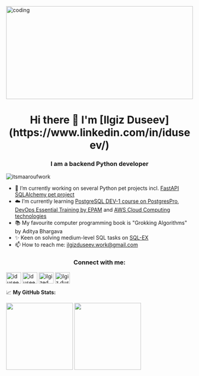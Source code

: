 <img style="object-fit: cover;" src="https://s11.gifyu.com/images/Sotfr.gif" alt="coding" width="100%" height="250"/> 


<h1 align="center">Hi there 👋 I'm [Ilgiz Duseev](https://www.linkedin.com/in/iduseev/)</h1>
<h3 align="center">I am a backend Python developer</h3>


<p align="left"> <img src="https://komarev.com/ghpvc/?username=iduseev&label=Profile%20views&color=0e75b6&style=flat" alt="itsmaaroufwork" /> </p>

- 🐶 I’m currently working on several Python pet projects incl. [FastAPI SQLAlchemy pet project](https://github.com/iduseev/fastapi_sqlalchemy_project)
- ☁️ I’m currently learning [PostgreSQL DEV-1 course on PostgresPro](https://postgrespro.ru/education/courses/DEV1), [DevOps Essential Training by EPAM](https://training.epam.com/en/training/4006) and [AWS Cloud Computing technologies](https://explore.skillbuilder.aws/learn/course/external/view/elearning/134/aws-cloud-practitioner-essentials)
- 📚 My favourite computer programming book is "Grokking Algorithms" by Aditya Bhargava
- ✨ Keen on solving medium-level SQL tasks on [SQL-EX](https://sql-ex.ru/learn_exercises.php)
- 📫 How to reach me: ilgizduseev.work@gmail.com

<h3 align="center">Connect with me:</h3>
<p align="left">
<a href="https://t.me/in/iduseev" target="blank"><img align="center" src="https://raw.githubusercontent.com/adir6/telegram/master/favicon.ico" alt="iduseev" height="30" width="40" /></a>
<a href="https://linkedin.com/in/iduseev" target="blank"><img align="center" src="https://raw.githubusercontent.com/rahuldkjain/github-profile-readme-generator/master/src/images/icons/Social/linked-in-alt.svg" alt="iduseev" height="30" width="40" /></a>
<a href="https://https://x.com/ilgized" target="blank"><img align="center" src="https://raw.githubusercontent.com/rahuldkjain/github-profile-readme-generator/master/src/images/icons/Social/twitter.svg" alt="ilgized" height="30" width="40" /></a>
<a href="https://www.facebook.com/ilgiz.duseev/" target="blank"><img align="center" src="https://raw.githubusercontent.com/rahuldkjain/github-profile-readme-generator/master/src/images/icons/Social/facebook.svg" alt="ilgiz.duseev" height="30" width="40" /></a>
</p>


📈 **My GitHub Stats:**

<p>
  <img height="180em" src="https://github-readme-stats.vercel.app/api?username=iduseev&show_icons=true&hide_rank=true&hide_border=true&count_private=true&include_all_commits=true&theme=transparent)" />
  <img height="180em" src="https://github-readme-stats.vercel.app/api/top-langs/?username=iduseev&exclude_repo=PyOpenRPA,Changellenge,edX&show_icons=true&hide_border=true&layout=compact&langs_count=8&theme=transparent"/>
</p>

<!--START_SECTION:waka-->
<!--END_SECTION:waka-->

<!--[![Ilgiz Duseev's wakatime stats](https://github-readme-stats.vercel.app/api/wakatime?username=iduseev)](https://github.com/anuraghazra/github-readme-stats)-->

<!--
**iduseev/iduseev** is a ✨ _special_ ✨ repository because its `README.md` (this file) appears on your GitHub profile.

Here are some ideas to get you started:

- 👯 I’m looking to collaborate on ...
- 🤔 I’m looking for help with ...
- 💬 Ask me about ...


- ⚡ Fun fact: ...
-->

